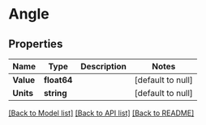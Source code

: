 # Angle

## Properties
Name | Type | Description | Notes
------------ | ------------- | ------------- | -------------
**Value** | **float64** |  | [default to null]
**Units** | **string** |  | [default to null]

[[Back to Model list]](../README.md#documentation-for-models) [[Back to API list]](../README.md#documentation-for-api-endpoints) [[Back to README]](../README.md)

